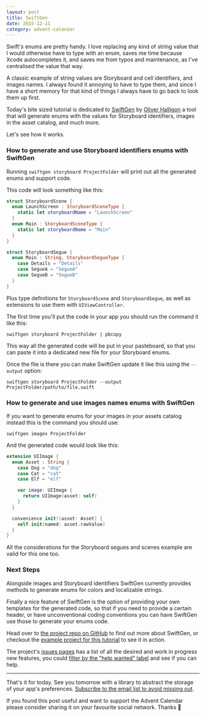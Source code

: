 ```yaml
---
layout: post
title: SwiftGen
date: 2015-12-11
category: advent-calendar
---
```


Swift's enums are pretty handy. I love replacing any kind of string value that I would otherwise have to type with an enum, saves me time because Xcode autocompletes it, and saves me from typos and maintenance, as I've centralised the value that way.

A classic example of string values are Storyboard and cell identifiers, and images names. I always found it annoying to have to type them, and since I have a short memory for that kind of things I always have to go back to look them up first.

Today's bite sized tutorial is dedicated to [SwiftGen](https://github.com/AliSoftware/SwiftGen) by [Oliver Halligon](https://twitter.com/aligatr) a tool that will generate enums with the values for Storyboard identifiers, images in the asset catalog, and much more.

Let's see how it works.

### How to generate and use Storyboard identifiers enums with SwiftGen

Running `swiftgen storyboard ProjectFolder` will print out all the generated enums and support code.

This code will look something like this:

```swift
struct StoryboardScene {
  enum LaunchScreen : StoryboardSceneType {
    static let storyboardName = "LaunchScreen"
  }
  enum Main : StoryboardSceneType {
    static let storyboardName = "Main"
  }
}

struct StoryboardSegue {
  enum Main : String, StoryboardSegueType {
    case Details = "Details"
    case SegueA = "SegueA"
    case SegueB = "SegueB"
  }
}
```

Plus type definitions for `StoryboardScene` and `StoryboardSegue`, as well as extensions to use them with `UIViewController`.

The first time you'll put the code in your app you should run the command it like this:

```
swiftgen storyboard ProjectFolder | pbcopy
```

This way all the generated code will be put in your pasteboard, so that you can paste it into a dedicated new file for your Storyboard enums.

Once the file is there you can make SwiftGen update it like this using the `--output` option:

```
swiftgen storyboard ProjectFolder --output ProjectFolder/path/to/file.swift
```

### How to generate and use images names enums with SwiftGen

If you want to generate enums for your images in your assets catalog instead this is the command you should use:

```
swiftgen images ProjectFolder
```

And the generated code would look like this:

```swift
extension UIImage {
  enum Asset : String {
    case Dog = "dog"
    case Cat = "cat"
    case Elf = "elf"

    var image: UIImage {
      return UIImage(asset: self)
    }
  }

  convenience init!(asset: Asset) {
    self.init(named: asset.rawValue)
  }
}
```

All the considerations for the Storyboard segues and scenes example are valid for this one too.

### Next Steps

Alongside images and Storyboard identifiers SwiftGen currently provides methods to generate enums for colors and localizable strings.

Finally a nice feature of SwiftGen is the option of providing your own templates for the generated code, so that if you need to provide a certain header, or have unconventional coding conventions you can have SwiftGen use those to generate your enums code.

Head over to [the project repo on GitHub](https://github.com/AliSoftware/SwiftGen) to find out more about SwiftGen, or checkout the [example project for this tutorial](https://github.com/mokacoding/AdventCalendar2015) to see it in action.

The project's [issues pages](https://github.com/AliSoftware/SwiftGen/issues) has a list of all the desired and work in progress new features, you could [filter by the "help wanted" label](https://github.com/AliSoftware/SwiftGen/issues?q=is%3Aopen+is%3Aissue+label%3A%22help+wanted%22) and see if you can help.

---

That's it for today. See you tomorrow with a library to abstract the storage of your app's preferences. [Subscribe to the email list to avoid missing out](http://theiostimes.com/advent-calendar-subscribe).

If you found this post useful and want to support the Advent Calendar please consider sharing it on your favourite social network. Thanks 🎅


